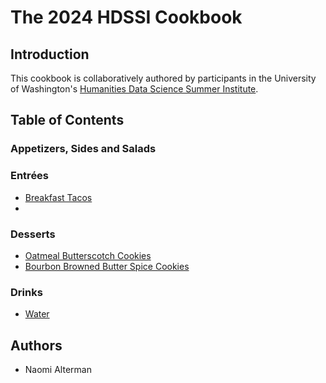 # The 2024 HDSSI Cookbook

## Introduction

This cookbook is collaboratively authored by participants in the University of Washington's [Humanities Data Science Summer Institute](https://humanitiesdatalab.ds.lib.uw.edu/).

## Table of Contents

### Appetizers, Sides and Salads

### Entrées
- [Breakfast Tacos](Entrees/BreakfastTacos.md)
- 
### Desserts
- [Oatmeal Butterscotch Cookies](Desserts/oatmeal-butterscotch-cookies.md)
- [Bourbon Browned Butter Spice Cookies](Desserts/bourbon-browned-butter-spice-cookies.md)

### Drinks
- [Water](Drinks/water.md)

## Authors

- Naomi Alterman
